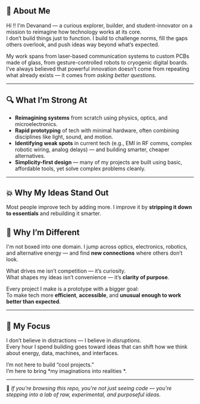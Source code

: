 ## 👋 About Me

Hi !! I'm Devanand — a curious explorer, builder, and student-innovator on a mission to reimagine how technology works at its core.  
I don’t build things just to function. I build to challenge norms, fill the gaps others overlook, and push ideas way beyond what’s expected.

My work spans from laser-based communication systems to custom PCBs made of glass, from gesture-controlled robots to cryogenic digital boards.  
I’ve always believed that powerful innovation doesn’t come from repeating what already exists — it comes from *asking better questions*.

---

## 🔍 What I’m Strong At

- **Reimagining systems** from scratch using physics, optics, and microelectronics.
- **Rapid prototyping** of tech with minimal hardware, often combining disciplines like light, sound, and motion.
- **Identifying weak spots** in current tech (e.g., EMI in RF comms, complex robotic wiring, analog delays) — and building smarter, cheaper alternatives.
- **Simplicity-first design** — many of my projects are built using basic, affordable tools, yet solve complex problems cleanly.

---

## 💥 Why My Ideas Stand Out

Most people improve tech by adding more. I improve it by **stripping it down to essentials** and rebuilding it smarter.


## 🧠 Why I’m Different

I'm not boxed into one domain. I jump across optics, electronics, robotics, and alternative energy — and find **new connections** where others don’t look.

What drives me isn’t competition — it’s curiosity.  
What shapes my ideas isn’t convenience — it’s **clarity of purpose**.

Every project I make is a prototype with a bigger goal:  
To make tech more **efficient**, **accessible**, and **unusual enough to work better than expected**.

---

## 🎯 My Focus

I don’t believe in distractions — I believe in *disruptions*.  
Every hour I spend building goes toward ideas that can shift how we think about energy, data, machines, and interfaces.

I’m not here to build “cool projects.”  
I’m here to bring  *my imaginations into realities *.

---

📌 *If you're browsing this repo, you're not just seeing code — you're stepping into a lab of raw, experimental, and purposeful ideas.*

